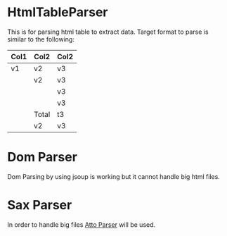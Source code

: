 # HtmlTableParser

This is for parsing html table to extract data. 
Target format to parse is similar to the following:

|Col1| Col2 | Col2|
|-----|-------|------|
| v1 | v2 | v3 |
| | v2 | v3 |
| | | v3 |
| | | v3 |
| | Total | t3|
| | v2 | v3 |


# Dom Parser
Dom Parsing by using jsoup is working but it cannot handle big html files. 

# Sax Parser
In order to handle big files [Atto Parser](http://www.attoparser.org/apidocs/attoparser/2.0.4.RELEASE/) will be used.
